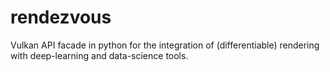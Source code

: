 # rendezvous
Vulkan API facade in python for the integration of (differentiable) rendering with deep-learning and data-science tools.
